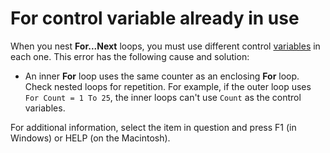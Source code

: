 
# For control variable already in use

When you nest  **For...Next** loops, you must use different control [variables](b8bdf64f-5920-1ae9-16d0-b26d09524a30.md) in each one. This error has the following cause and solution:



- An inner  **For** loop uses the same counter as an enclosing **For** loop. Check nested loops for repetition. For example, if the outer loop uses `For Count = 1 To 25`, the inner loops can't use  `Count` as the control variables.
    

For additional information, select the item in question and press F1 (in Windows) or HELP (on the Macintosh).
